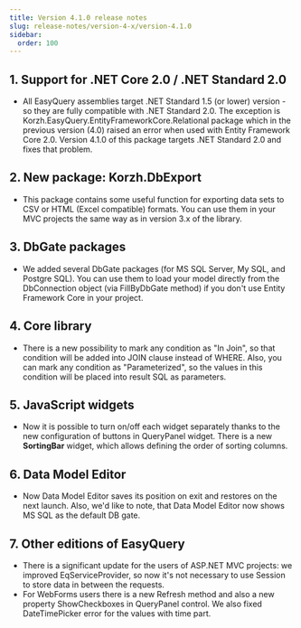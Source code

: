 ```yaml
---
title: Version 4.1.0 release notes
slug: release-notes/version-4-x/version-4.1.0
sidebar:
  order: 100
---
```


## 1. Support for .NET Core 2.0 / .NET Standard 2.0

*  All EasyQuery assemblies target .NET Standard 1.5 (or lower) version - so they are fully compatible with .NET Standard 2.0. The exception is Korzh.EasyQuery.EntityFrameworkCore.Relational package which in the previous version (4.0) raised an error when used with Entity Framework Core 2.0. Version 4.1.0 of this package targets .NET Standard 2.0 and fixes that problem.

## 2. New package: Korzh.DbExport

*  This package contains some useful function for exporting data sets to CSV or HTML (Excel compatible) formats. You can use them in your MVC projects the same way as in version 3.x of the library.

## 3. DbGate packages

*  We added several DbGate packages (for MS SQL Server, My SQL, and Postgre SQL). You can use them to load your model directly from the DbConnection object (via FillByDbGate method) if you don't use Entity Framework Core in your project.

## 4. Core library 

*  There is a new possibility to mark any condition as "In Join", so that condition will be added into JOIN clause instead of WHERE. Also, you can mark any condition as "Parameterized", so the values in this condition will be placed into result SQL as parameters.

## 5. JavaScript widgets      

*  Now it is possible to turn on/off each widget separately thanks to the new configuration of buttons in QueryPanel widget. There is a new **SortingBar** widget, which allows defining the order of sorting columns.

## 6. Data Model Editor      

*  Now Data Model Editor saves its position on exit and restores on the next launch. Also, we'd like to note, that Data Model Editor now shows MS SQL as the default DB gate.  

## 7. Other editions of EasyQuery      

*  There is a significant update for the users of ASP.NET MVC projects: we improved EqServiceProvider, so now it's not necessary to use Session to store data in between the requests.
*  For WebForms users there is a new Refresh method and also a new property ShowCheckboxes in QueryPanel control. We also fixed DateTimePicker error for the values with time part.
